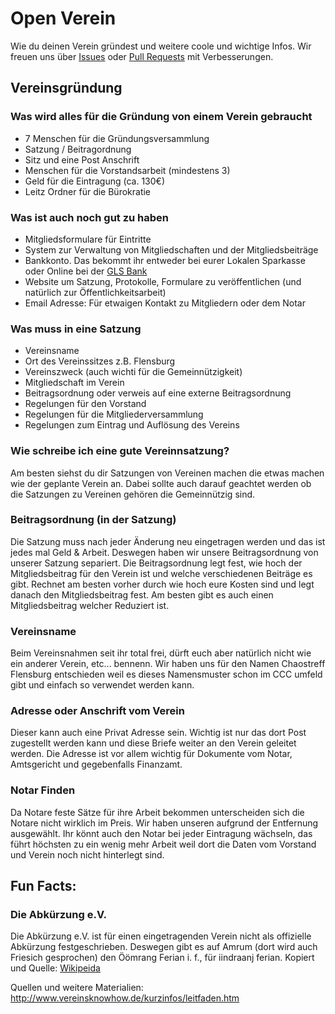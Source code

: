# Open Verein
Wie du deinen Verein gründest und weitere coole und wichtige Infos. Wir freuen uns über [Issues](https://github.com/chaostreff-flensburg/openverein/issues) oder [Pull Requests](https://github.com/chaostreff-flensburg/openverein/pulls) mit Verbesserungen. 


## Vereinsgründung
### Was wird alles für die Gründung von einem Verein gebraucht
- 7 Menschen für die Gründungsversammlung
- Satzung / Beitragordnung
- Sitz und eine Post Anschrift
- Menschen für die Vorstandsarbeit (mindestens 3)
- Geld für die Eintragung (ca. 130€)
- Leitz Ordner für die Bürokratie

### Was ist auch noch gut zu haben
- Mitgliedsformulare für Eintritte
- System zur Verwaltung von Mitgliedschaften und der Mitgliedsbeiträge
- Bankkonto. Das bekommt ihr entweder bei eurer Lokalen Sparkasse oder Online bei der [GLS Bank](https://www.gls.de/gemeinnuetzige-kunden/)
- Website um Satzung, Protokolle, Formulare zu veröffentlichen (und natürlich zur Öffentlichkeitsarbeit)
- Email Adresse: Für etwaigen Kontakt zu Mitgliedern oder dem Notar

### Was muss in eine Satzung
- Vereinsname 
- Ort des Vereinssitzes z.B. Flensburg
- Vereinszweck (auch wichti für die Gemeinnützigkeit)
- Mitgliedschaft im Verein
- Beitragsordnung oder verweis auf eine externe Beitragsordnung
- Regelungen für den Vorstand
- Regelungen für die Mitgliederversammlung
- Regelungen zum Eintrag und Auflösung des Vereins

### Wie schreibe ich eine gute Vereinnsatzung?
Am besten siehst du dir Satzungen von Vereinen machen die etwas machen wie der geplante Verein an. Dabei sollte auch darauf geachtet werden ob die Satzungen zu Vereinen gehören die Gemeinnützig sind. 

### Beitragsordnung (in der Satzung)
Die Satzung muss nach jeder Änderung neu eingetragen werden und das ist jedes mal Geld & Arbeit. Deswegen haben wir unsere Beitragsordnung von unserer Satzung separiert. Die Beitragsordnung legt fest, wie hoch der Mitgliedsbeitrag für den Verein ist und welche verschiedenen Beiträge es gibt. Rechnet am besten vorher durch wie hoch eure Kosten sind und legt danach den Mitgliedsbeitrag fest. Am besten gibt es auch einen Mitgliedsbeitrag welcher Reduziert ist.

### Vereinsname
Beim Vereinsnahmen seit ihr total frei, dürft euch aber natürlich nicht wie ein anderer Verein, etc... bennenn. Wir haben uns für den Namen Chaostreff Flensburg entschieden weil es dieses Namensmuster schon im CCC umfeld gibt und einfach so verwendet werden kann.

### Adresse oder Anschrift vom Verein
Dieser kann auch eine Privat Adresse sein. Wichtig ist nur das dort Post zugestellt werden kann und diese Briefe weiter an den Verein geleitet werden. Die Adresse ist vor allem wichtig für Dokumente vom Notar, Amtsgericht und gegebenfalls Finanzamt.

### Notar Finden
Da Notare feste Sätze für ihre Arbeit bekommen unterscheiden sich die Notare nicht wirklich im Preis. Wir haben unseren aufgrund der Entfernung ausgewählt. Ihr könnt auch den Notar bei jeder Eintragung wächseln, das führt höchsten zu ein wenig mehr Arbeit weil dort die Daten vom Vorstand und Verein noch nicht hinterlegt sind.



## Fun Facts:
### Die Abkürzung e.V.
Die Abkürzung e.V. ist für einen eingetragenden Verein nicht als offizielle Abkürzung festgeschrieben. Deswegen gibt es auf Amrum (dort wird auch Friesich gesprochen) den Öömrang Ferian i. f., für iindraanj ferian. Kopiert und Quelle: [Wikipeida](https://de.wikipedia.org/wiki/Verein#Eingetragener_Verein) 


Quellen und weitere Materialien: http://www.vereinsknowhow.de/kurzinfos/leitfaden.htm
